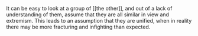 It can be easy to look at a group of [[the other]], and out of a lack of understanding of them, assume that they are all similar in view and extremism. This leads to an assumption that they are unified, when in reality there may be more fracturing and infighting than expected.
